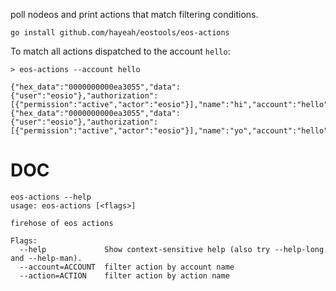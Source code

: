 poll nodeos and print actions that match filtering conditions.

```
go install github.com/hayeah/eostools/eos-actions
```

To match all actions dispatched to the account `hello`:

```
> eos-actions --account hello

{"hex_data":"0000000000ea3055","data":{"user":"eosio"},"authorization":[{"permission":"active","actor":"eosio"}],"name":"hi","account":"hello"}
{"hex_data":"0000000000ea3055","data":{"user":"eosio"},"authorization":[{"permission":"active","actor":"eosio"}],"name":"yo","account":"hello"}
```

# DOC

```
eos-actions --help
usage: eos-actions [<flags>]

firehose of eos actions

Flags:
  --help             Show context-sensitive help (also try --help-long and --help-man).
  --account=ACCOUNT  filter action by account name
  --action=ACTION    filter action by action name
```
